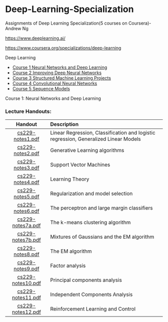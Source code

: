 # Deep-Learning-Specialization
Assignments of Deep Learning Specialization(5 courses on Coursera)-Andrew Ng

https://www.deeplearning.ai/

https://www.coursera.org/specializations/deep-learning

Deep Learning 
* [Course 1 Neural Networks and Deep Learning](/Course%201%20Neural%20Networks%20and%20Deep%20Learning)
* [Course 2 Improving Deep Neural Networks](/Course%202%20Improving%20Deep%20Neural%20Networks)
* [Course 3 Structured Machine Learning Projects](/Course%203%20Structured%20Machine%20Learning%20Projects)
* [Course 4 Convolutional Neural Networks](/Course%204%20Convolutional%20Neural%20Networks)
* [Course 5 Sequence Models](/Course%205%20Sequence%20Models)


Course 1: Neural Networks and Deep Learning
### Lecture Handouts:
Handout                | Description
:---:                | :---
[cs229-notes1.pdf](/cs229-notes1.pdf)     | Linear Regression, Classification and logistic regression, Generalized Linear Models
[cs229-notes2.pdf](/cs229-notes2.pdf)     | Generative Learning algorithms
[cs229-notes3.pdf](/cs229-notes3.pdf)     | Support Vector Machines
[cs229-notes4.pdf](/cs229-notes4.pdf)     | Learning Theory
[cs229-notes5.pdf](/cs229-notes5.pdf)     | Regularization and model selection
[cs229-notes6.pdf](/cs229-notes6.pdf)     | 	The perceptron and large margin classifiers
[cs229-notes7a.pdf](/cs229-notes7a.pdf)     | The k-means clustering algorithm
[cs229-notes7b.pdf](/cs229-notes7b.pdf)     | Mixtures of Gaussians and the EM algorithm
[cs229-notes8.pdf](/cs229-notes8.pdf)     | The EM algorithm
[cs229-notes9.pdf](/cs229-notes9.pdf)     | 	Factor analysis
[cs229-notes10.pdf](/cs229-notes10.pdf)     | Principal components analysis
[cs229-notes11.pdf](/cs229-notes11.pdf)     |Independent Components Analysis
[cs229-notes12.pdf](/cs229-notes12.pdf)     | Reinforcement Learning and Control

